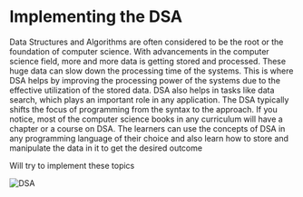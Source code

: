 # Implementing the DSA 

Data Structures and Algorithms are often considered to be the root or the foundation of computer science. With advancements in the computer science field, more and more data is getting stored and processed. These huge data can slow down the processing time of the systems. This is where DSA helps by improving the processing power of the systems due to the effective utilization of the stored data. DSA also helps in tasks like data search, which plays an important role in any application. The DSA typically shifts the focus of programming from the syntax to the approach. If you notice, most of the computer science books in any curriculum will have a chapter or a course on DSA. The learners can use the concepts of DSA in any programming language of their choice and also learn how to store and manipulate the data in it to get the desired outcome

Will try to implement these topics 

![DSA](https://user-images.githubusercontent.com/38564835/121313517-e9e1f180-c91f-11eb-8a0c-842a8c3effe7.JPG)